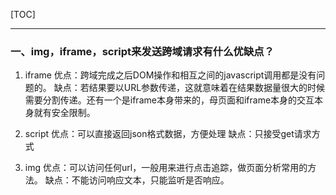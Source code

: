[TOC]
***

### 一、img，iframe，script来发送跨域请求有什么优缺点？

1. iframe
优点：跨域完成之后DOM操作和相互之间的javascript调用都是没有问题的。
缺点：若结果要以URL参数传递，这就意味着在结果数据量很大的时候需要分割传递。还有一个是iframe本身带来的，母页面和iframe本身的交互本身就有安全限制。

2. script
优点：可以直接返回json格式数据，方便处理
缺点：只接受get请求方式

3. img
优点：可以访问任何url，一般用来进行点击追踪，做页面分析常用的方法。
缺点：不能访问响应文本，只能监听是否响应。
